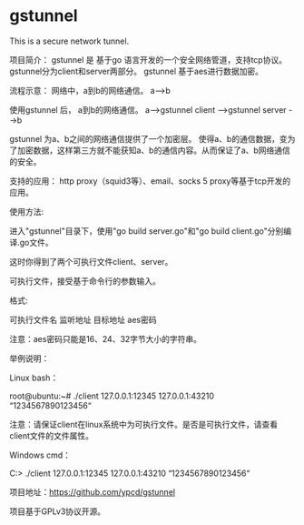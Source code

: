 # gstunnel
This is a secure network tunnel.

项目简介：
gstunnel 是 基于go 语言开发的一个安全网络管道，支持tcp协议。
gstunnel分为client和server两部分。
gstunnel 基于aes进行数据加密。

流程示意：
网络中，a到b的网络通信。
a-->b

使用gstunnel 后， a到b的网络通信。
a-->gstunnel client -->gstunnel server -->b

gstunnel 为a、b之间的网络通信提供了一个加密层。
使得a、b的通信数据，变为了加密数据，这样第三方就不能获知a、b的通信内容。从而保证了a、b网络通信的安全。

支持的应用：
http proxy（squid3等）、email、socks 5 proxy等基于tcp开发的应用。

使用方法:

进入"gstunnel"目录下，使用"go build server.go"和"go build client.go"分别编译.go文件。

这时你得到了两个可执行文件client、server。

可执行文件，接受基于命令行的参数输入。

格式:

可执行文件名 监听地址 目标地址 aes密码

注意：aes密码只能是16、24、32字节大小的字符串。

举例说明：

Linux bash：

root@ubuntu:~# ./client 127.0.0.1:12345 127.0.0.1:43210 “1234567890123456“

注意：请保证client在linux系统中为可执行文件。是否是可执行文件，请查看client文件的文件属性。

Windows cmd：

C:\> ./client 127.0.0.1:12345 127.0.0.1:43210 “1234567890123456“

项目地址：https://github.com/ypcd/gstunnel

项目基于GPLv3协议开源。
